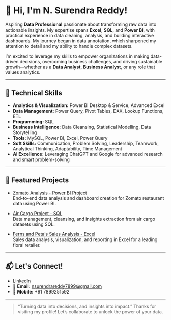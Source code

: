 # 👋 Hi, I'm N. Surendra Reddy!

Aspiring **Data Professional** passionate about transforming raw data into actionable insights. My expertise spans **Excel**, **SQL**, and **Power BI**, with practical experience in data cleaning, analysis, and building interactive dashboards. My journey began in data annotation, which sharpened my attention to detail and my ability to handle complex datasets.

I’m excited to leverage my skills to empower organizations in making data-driven decisions, overcoming business challenges, and driving sustainable growth—whether as a **Data Analyst**, **Business Analyst**, or any role that values analytics.

---

## 🚀 Technical Skills

- **Analytics & Visualization:** Power BI Desktop & Service, Advanced Excel  
- **Data Management:** Power Query, Pivot Tables, DAX, Lookup Functions, ETL  
- **Programming:** SQL  
- **Business Intelligence:** Data Cleansing, Statistical Modelling, Data Storytelling  
- **Tools:** MySQL, Power BI, Excel, Power Query  
- **Soft Skills:** Communication, Problem Solving, Leadership, Teamwork, Analytical Thinking, Adaptability, Time Management  
- **AI Excellence:** Leveraging ChatGPT and Google for advanced research and smart problem-solving

---

## 🌟 Featured Projects

- [Zomato Analysis - Power BI Project](https://github.com/surendrareddy-n/Zomato-Analysis-Power-bi-project)  
  End-to-end data analysis and dashboard creation for Zomato restaurant data using Power BI.

- [Air Cargo Project - SQL](https://github.com/surendrareddy-n/Air-Cargo-Project)  
  Data management, cleansing, and insights extraction from air cargo datasets using SQL.

- [Ferns and Petals Sales Analysis - Excel](https://github.com/surendrareddy-n/Ferns-and-Petals-Sales-Analysis)  
  Sales data analysis, visualization, and reporting in Excel for a leading floral retailer.

---

## 📬 Let's Connect!

- [LinkedIn](https://www.linkedin.com/in/n-surendra-reddy-91b426245)
- 📧 **Email:** nsurendrareddy7899@gmail.com
- 📱 **Mobile:** +91 7899251592

<!--
**Resume:** (Please consider uploading your resume to Google Drive or another cloud platform and sharing a public link for wider accessibility.)
-->

---

> “Turning data into decisions, and insights into impact.”
Thanks for visiting my profile! Let’s collaborate to unlock the power of your data.
